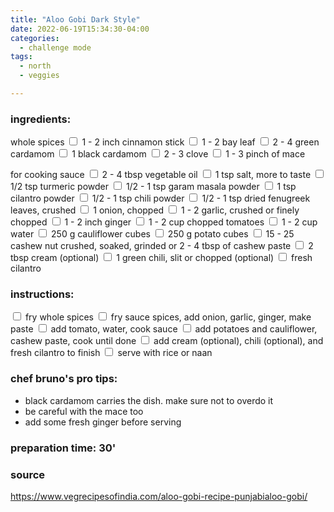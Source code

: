 ```yaml
---
title: "Aloo Gobi Dark Style"
date: 2022-06-19T15:34:30-04:00
categories:
  - challenge mode 
tags:
  - north
  - veggies

---
```


### ingredients:

whole spices
<input type="checkbox"> 1 - 2 inch cinnamon stick
<input type="checkbox"> 1 - 2 bay leaf
<input type="checkbox"> 2 - 4 green cardamom
<input type="checkbox"> 1 black cardamom
<input type="checkbox"> 2 - 3 clove
<input type="checkbox"> 1 - 3 pinch of mace

for cooking sauce
<input type="checkbox"> 2 - 4 tbsp vegetable oil 
<input type="checkbox"> 1 tsp salt, more to taste 
<input type="checkbox"> 1/2 tsp turmeric powder
<input type="checkbox"> 1/2 - 1 tsp garam masala powder
<input type="checkbox"> 1 tsp cilantro powder 
<input type="checkbox"> 1/2 - 1 tsp chili powder
<input type="checkbox"> 1/2 - 1 tsp dried fenugreek leaves, crushed 
<input type="checkbox"> 1 onion, chopped
<input type="checkbox"> 1 - 2 garlic, crushed or finely chopped
<input type="checkbox"> 1 - 2 inch ginger
<input type="checkbox"> 1 - 2 cup chopped tomatoes
<input type="checkbox"> 1 - 2 cup water
<input type="checkbox"> 250 g cauliflower cubes
<input type="checkbox"> 250 g potato cubes
<input type="checkbox"> 15 - 25 cashew nut crushed, soaked, grinded or 2 - 4 tbsp of cashew paste
<input type="checkbox"> 2 tbsp cream (optional)
<input type="checkbox"> 1 green chili, slit or chopped (optional)
<input type="checkbox"> fresh cilantro




### instructions:

<input type="checkbox"> fry whole spices
<input type="checkbox"> fry sauce spices, add onion, garlic, ginger, make paste
<input type="checkbox"> add tomato, water, cook sauce
<input type="checkbox"> add potatoes and cauliflower, cashew paste, cook until done
<input type="checkbox"> add cream (optional), chili (optional), and fresh cilantro to finish
<input type="checkbox"> serve with rice or naan

### chef bruno's pro tips:

- black cardamom carries the dish. make sure not to overdo it
- be careful with the mace too
- add some fresh ginger before serving


### preparation time: 30'

### source

<a href="https://www.vegrecipesofindia.com/aloo-gobi-recipe-punjabialoo-gobi/
" target="_blank" >https://www.vegrecipesofindia.com/aloo-gobi-recipe-punjabialoo-gobi/
</a>
